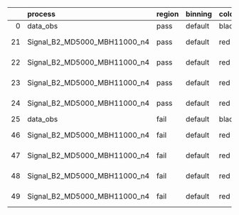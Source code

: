 |    | process                      | region   | binning   | color   | process_type   |   scale | variation   | source_filename                                                       | source_histname    | alias                        | title     |   combine_idx |     lnN |   shapes | syst_type   | direction   | variation_alias   |
|---:|:-----------------------------|:---------|:----------|:--------|:---------------|--------:|:------------|:----------------------------------------------------------------------|:-------------------|:-----------------------------|:----------|--------------:|--------:|---------:|:------------|:------------|:------------------|
|  0 | data_obs                     | pass     | default   | black   | DATA           |       1 | nominal     | ./histograms_for_2DAlphabet_v18//BH_Data.root                         | hpass              | Data                         | Data      |           nan | nan     |      nan | nan         | nan         | nan               |
| 21 | Signal_B2_MD5000_MBH11000_n4 | pass     | default   | red     | SIGNAL         |       1 | lumi        | ./histograms_for_2DAlphabet_v18//BH_Signal_B2_MD5000_MBH11000_n4.root | hpass              | Signal_B2_MD5000_MBH11000_n4 | BH signal |           nan |   1.016 |      nan | lnN         | nan         | nan               |
| 22 | Signal_B2_MD5000_MBH11000_n4 | pass     | default   | red     | SIGNAL         |       1 | SVM         | ./histograms_for_2DAlphabet_v18//BH_Signal_B2_MD5000_MBH11000_n4.root | hpass_SVMsyst_up   | Signal_B2_MD5000_MBH11000_n4 | BH signal |           nan | nan     |        1 | shapes      | Up          | SVMsyst           |
| 23 | Signal_B2_MD5000_MBH11000_n4 | pass     | default   | red     | SIGNAL         |       1 | SVM         | ./histograms_for_2DAlphabet_v18//BH_Signal_B2_MD5000_MBH11000_n4.root | hpass_SVMsyst_down | Signal_B2_MD5000_MBH11000_n4 | BH signal |           nan | nan     |        1 | shapes      | Down        | SVMsyst           |
| 24 | Signal_B2_MD5000_MBH11000_n4 | pass     | default   | red     | SIGNAL         |       1 | nominal     | ./histograms_for_2DAlphabet_v18//BH_Signal_B2_MD5000_MBH11000_n4.root | hpass              | Signal_B2_MD5000_MBH11000_n4 | BH signal |           nan | nan     |      nan | nan         | nan         | nan               |
| 25 | data_obs                     | fail     | default   | black   | DATA           |       1 | nominal     | ./histograms_for_2DAlphabet_v18//BH_Data.root                         | hfail              | Data                         | Data      |           nan | nan     |      nan | nan         | nan         | nan               |
| 46 | Signal_B2_MD5000_MBH11000_n4 | fail     | default   | red     | SIGNAL         |       1 | lumi        | ./histograms_for_2DAlphabet_v18//BH_Signal_B2_MD5000_MBH11000_n4.root | hfail              | Signal_B2_MD5000_MBH11000_n4 | BH signal |           nan |   1.016 |      nan | lnN         | nan         | nan               |
| 47 | Signal_B2_MD5000_MBH11000_n4 | fail     | default   | red     | SIGNAL         |       1 | SVM         | ./histograms_for_2DAlphabet_v18//BH_Signal_B2_MD5000_MBH11000_n4.root | hfail_SVMsyst_up   | Signal_B2_MD5000_MBH11000_n4 | BH signal |           nan | nan     |        1 | shapes      | Up          | SVMsyst           |
| 48 | Signal_B2_MD5000_MBH11000_n4 | fail     | default   | red     | SIGNAL         |       1 | SVM         | ./histograms_for_2DAlphabet_v18//BH_Signal_B2_MD5000_MBH11000_n4.root | hfail_SVMsyst_down | Signal_B2_MD5000_MBH11000_n4 | BH signal |           nan | nan     |        1 | shapes      | Down        | SVMsyst           |
| 49 | Signal_B2_MD5000_MBH11000_n4 | fail     | default   | red     | SIGNAL         |       1 | nominal     | ./histograms_for_2DAlphabet_v18//BH_Signal_B2_MD5000_MBH11000_n4.root | hfail              | Signal_B2_MD5000_MBH11000_n4 | BH signal |           nan | nan     |      nan | nan         | nan         | nan               |